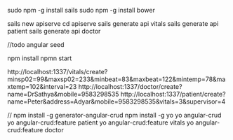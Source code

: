 
sudo npm -g install sails
sudo npm -g install bower

sails new apiserve
cd apiserve
sails generate api vitals
sails generate api patient
sails generate api doctor

//todo
angular seed 

npm install
npmn start
	
http://localhost:1337/vitals/create?minsp02=99&maxsp02=233&minbeat=83&maxbeat=122&mintemp=78&maxtemp=102&interval=23
http://localhost:1337/doctor/create?name=DrSathya&mobile=9583298535
http://localhost:1337/patient/create?name=Peter&address=Adyar&mobile=9583298535&vitals=3&supervisor=4 

//
npm install -g generator-angular-crud
npm install -g yo
yo angular-crud
yo angular-crud:feature patient
yo angular-crud:feature vitals
yo angular-crud:feature doctor